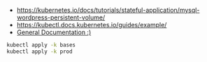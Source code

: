 * https://kubernetes.io/docs/tutorials/stateful-application/mysql-wordpress-persistent-volume/
* https://kubectl.docs.kubernetes.io/guides/example/
* [General Documentation :)](https://kubectl.docs.kubernetes.io)


```sh
kubectl apply -k bases
kubectl apply -k prod
```